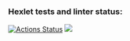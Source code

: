 ### Hexlet tests and linter status:
[![Actions Status](https://github.com/RuslanLeads/frontend-project-44/workflows/hexlet-check/badge.svg)](https://github.com/RuslanLeads/frontend-project-44/actions)
<a href="https://codeclimate.com/github/RuslanLeads/frontend-project-44/maintainability"><img src="https://api.codeclimate.com/v1/badges/1df92acdca5f24dd9017/maintainability" /></a>
